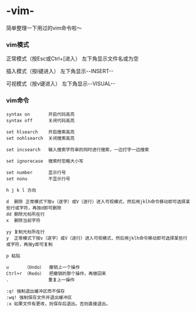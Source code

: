 # -vim-
简单整理一下用过的vim命令啦～


### vim模式


正常模式（按Esc或Ctrl+[进入） 左下角显示文件名或为空

插入模式（按i键进入） 左下角显示--INSERT--

可视模式（按v键进入） 左下角显示--VISUAL--

### vim命令

```
syntax on       开启代码高亮
syntax off      关闭代码高亮
```
```
set hlsearch    开启搜索高亮
set nohlsearch  关闭搜索高亮
```
```
set incsearch   输入搜索字符串的同时进行搜索，一边打字一边搜索
```
```
set ignorecase  搜索时忽略大小写
```
```
set number      显示行号
set nonu        不显示行号
```
```
h j k l 方向
```
```
d  删除 正常模式下按v（逐字）或V（逐行）进入可视模式，然后用jklh命令移动即可选择某些行或字符，再按d即可删除
dd 删除光标所在行
x  删除当前字符
```
```
yy 复制光标所在行
y  正常模式下按v（逐字）或V（逐行）进入可视模式，然后用jklh命令移动即可选择某些行或字符，再按y即可复制
```
```
p 粘贴
```
```
u      （Undo）  撤销上一个操作
Ctrl+r （Redo）  把撤销的那个操作，再做回来
.               重复上一操作
```
```
:q! 强制退出缓冲区而不保存
:wq! 强制保存文件并退出缓冲区
:x 如果文件有更改，则保存后退出。否则直接退出。
```


